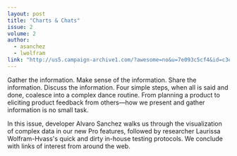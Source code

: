 ```yaml
---
layout: post
title: "Charts & Chats"
issue: 2
volume: 2
author:
  - asanchez
  - lwolfram
link: "http://us5.campaign-archive1.com/?awesome=no&u=7e093c5cf4&id=c3eaaac213"
---
```

Gather the information. Make sense of the information. Share the information. Discuss the information. Four simple steps, when all is said and done, coalesce into a complex dance routine. From planning a product to eliciting product feedback from others—how we present and gather information is no small task.

In this issue, developer Alvaro Sanchez walks us through the visualization of complex data in our new Pro features, followed by researcher Laurissa Wolfram-Hvass's quick and dirty in-house testing protocols. We conclude with links of interest from around the web.
